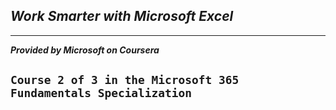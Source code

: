 ## ***Work Smarter with Microsoft Excel***
-------------------------
***Provided by Microsoft on Coursera***    
## `Course 2 of 3 in the Microsoft 365 Fundamentals Specialization`
